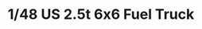 ---
layout: product
title: "1/48 US 2.5t 6x6 Fuel Truck"
price: "3500" 
desc: "Maketa"
img_path: "/assets/img/TAM32579.webp"
brand: "Tamiya"
available: false
special_offer: false
new: false
soon: false
cat: "010000"
subcat: "010300"
subsubcat: "0N/A"
sifra: "TAM32579"
popular: false
spec: false
---